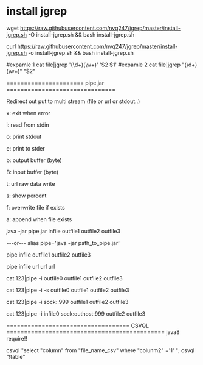 # install jgrep
wget https://raw.githubusercontent.com/nvq247/jgrep/master/install-jgrep.sh -O install-jgrep.sh && bash install-jgrep.sh

curl https://raw.githubusercontent.com/nvq247/jgrep/master/install-jgrep.sh -o install-jgrep.sh && bash install-jgrep.sh

#expamle 1
cat file|jgrep '(\d+)(\w+)' '$2  $1'
#expamle 2
cat file|jgrep "(\\d+)(\\w+)" "\$2"



====================== pipe.jar ===============================

Redirect out put to multi stream (file or url or stdout..)

x: exit when error

i: read from stdin

o: print stdout

e: print to stder

b: output buffer (byte)

B: input buffer (byte)

t: url raw data write

s: show percent

f: overwrite file if exists

a: append when file exists

java -jar pipe.jar infile outfile1 outfile2 outfile3

---or---
alias pipe='java -jar path_to_pipe.jar'

pipe infile outfile1 outfile2 outfile3

pipe infile url url url

cat 123|pipe -i    outfile0 outfile1 outfile2 outfile3

cat 123|pipe -i -s outfile0 outfile1 outfile2 outfile3

cat 123|pipe -i    sock::999 outfile1 outfile2 outfile3

cat 123|pipe -i    infile0 sock:outhost:999 outfile2 outfile3



=================================== CSVQL =============================================
java8 require!!

csvql "select \"column\" from \"file_name_csv\" where "colunm2" ='1' ";
csvql "!table"
